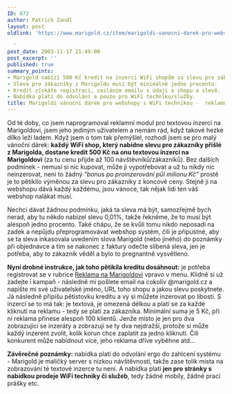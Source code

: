 ```yaml
---
ID: 672
author: Patrick Zandl
layout: post
oldlink: 'https://www.marigold.cz/item/marigoldi-vanocni-darek-pro-webshopy-s-wifi-technikou-reklamni-petistovka-kazdemu

  '
post_date: 2003-11-17 21:49:00
post_excerpt: ''
published: true
summary_points:
- Marigold nabízí 500 Kč kredit na inzerci WiFi shopům za slevu pro zákazníky.
- Sleva pro zákazníky z Marigoldu musí být minimálně jedno procento.
- Kredit získáte registrací, zasláním emailu s údaji o shopu a slevě.
- Nabídka platí do odvolání a pouze pro WiFi techniku/služby.
title: Marigoldí vánoční dárek pro webshopy s WiFi technikou -  reklamní pětistovka každému
---
```


<p>
Od té doby, co jsem naprogramoval reklamní modul pro textovou inzerci na Marigoldovi, jsem jeho jediným uživatelem a nemám rád, když takové hezké dílko leží ladem.&#160;Když jsem o tom tak přemýšlel, rozhodl jsem se pro malý vánoční dárek: <STRONG>každý WiFi shop, který nabídne slevu pro zákazníky přišlé z Marigolda, dostane kredit 500 Kč na onu textovou inzerci na Marigoldovi</STRONG> (za tu cenu přijde až 100 návštěvníků/zákazníků). Bez dalších podmínek - nemusí si nic kupovat, může ji vypotřebovat a už tu nikdy nic neinzerovat, není to žádný <EM>"bonus po proinzerování půl milionu Kč"</EM>&#160;prostě je to pětikilo výměnou za slevu pro zákazníky z koncové ceny. Stejně ji na webshopu dává každý každému, jsou vánoce, tak nějak lidi ten váš webshop nalákat musí.</p>

<p>
Nechci dávat žádnou podmínku, jaká ta sleva má být, samozřejmě bych nerad, aby tu někdo nabízel slevu 0,01%, takže řekněme, že to musí být alespoň jedno procento. Také chápu, že se kvůli tomu nikdo neposadí na zadek a nepůjdu přeprogramovávat webshop systém, čili je přípustné, aby se ta sleva inkasovala uvedením slova Marigold (nebo jiného) do poznámky při objednávce a tím se nakonec z faktury odečte slíbená sleva, jen je potřeba, aby to zákazník věděl a bylo to pregnantně vysvětleno. </p>

<p>
<STRONG>Nyní drobné instrukce, jak toho pětikila kreditu&#160;dosáhnout:</STRONG> je potřeba registrovat se v rubrice <A href="/reklama">Reklama na Marigoldovi</A> vpravo v menu. Klidně si už zadejte i kampaň - následně mi pošlete email na cokoliv&#160;@marigold.cz a napište mi své uživatelské jméno, URL toho shopu a jakou slevu poskytnete. Já následně připíšu pětistovku kreditu a vy si můžete inzerovat po libosti. S inzercí se to má tak: je textová, je omezená délkou a platí se za každé kliknutí na reklamu - tedy se platí za zákazníka. Minimální suma je 5 Kč, při ní reklama přinese alespoň 100 klientů. Jenže místo je jen pro dva zobrazující se inzeráty a zobrazují se ty dva nejdražší, protože si může každý inzerent zvolit, kolik korun chce zaplatit za jedno kliknutí. Čili konkurent může nabídnout více, jeho reklama dříve vyběhne atd... </p>

<p>
<STRONG>Závěrečné poznámky:</STRONG> nabídka platí do odvolání ergo do zahlcení systému - Marigold je maličký server s nízkou návštěvností, takže zase tolik místa na zobrazování té textové inzerce tu není. A nabídka platí <STRONG>jen pro stránky s nabídkou prodeje WiFi techniky či služeb</STRONG>, tedy žádné mobily, žádné prací prášky etc. </p>